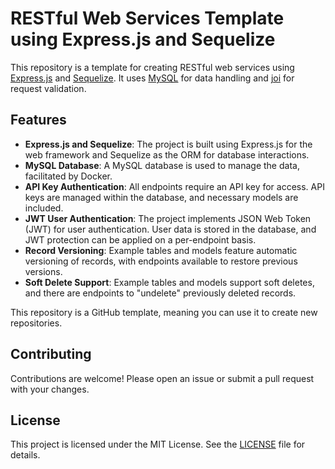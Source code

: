 # RESTful Web Services Template using Express.js and Sequelize

This repository is a template for creating RESTful web services using [Express.js](https://www.npmjs.com/package/express) and [Sequelize](https://www.npmjs.com/package/sequelize). It uses [MySQL](https://www.mysql.com/) for data handling and [joi](https://www.npmjs.com/package/joi) for request validation.

## Features

- **Express.js and Sequelize**: The project is built using Express.js for the web framework and Sequelize as the ORM for database interactions.
- **MySQL Database**: A MySQL database is used to manage the data, facilitated by Docker.
- **API Key Authentication**: All endpoints require an API key for access. API keys are managed within the database, and necessary models are included.
- **JWT User Authentication**: The project implements JSON Web Token (JWT) for user authentication. User data is stored in the database, and JWT protection can be applied on a per-endpoint basis.
- **Record Versioning**: Example tables and models feature automatic versioning of records, with endpoints available to restore previous versions.
- **Soft Delete Support**: Example tables and models support soft deletes, and there are endpoints to "undelete" previously deleted records.

This repository is a GitHub template, meaning you can use it to create new repositories.

## Contributing

Contributions are welcome! Please open an issue or submit a pull request with your changes.

## License

This project is licensed under the MIT License. See the [LICENSE](LICENSE) file for details.